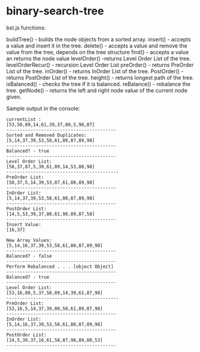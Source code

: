 # binary-search-tree

bst.js functions:

buildTree() - builds the node objects from a sorted array.
insert() - accepts a value and insert it in the tree.
delete() - accepts a value and remove the value from the tree, depends on the tree structure
find() - accepts a value an returns the node value
levelOrder() -returns Level Order List of the tree.
levelOrderRecur() - recursion Level Order List 
preOrder() - returns PreOrder List of the tree.
inOrder() - returns InOrder List of the tree.
PostOrder() - returns PostOrder List of the tree.
height() - returns longest path of the tree.
isBalanced() - checks the tree if it is balanced.
reBalance() - rebalance the tree.
getNode() - returns the left and right node value of the current node given.

Sample output in the console:

    currentList :
    [53,58,89,14,61,39,37,80,5,98,87]
    -----------------------------------------
    Sorted and Removed Duplicates:
    [5,14,37,39,53,58,61,80,87,89,98]
    -----------------------------------------
    Balanced? - true
    -----------------------------------------
    Level Order List:
    [58,37,87,5,39,61,89,14,53,80,98]
    ------------------------------------------
    PreOrder List:
    [58,37,5,14,39,53,87,61,80,89,98]
    -----------------------------------------
    InOrder List:
    [5,14,37,39,53,58,61,80,87,89,98]
    -----------------------------------------
    PostOrder List:
    [14,5,53,39,37,80,61,98,89,87,58]
    -----------------------------------------
    Insert Value:
    [16,37]
    
    New Array Values:
    [5,14,16,37,39,53,58,61,80,87,89,98]
    -----------------------------------------
    Balanced? - false
    -----------------------------------------
    Perform Rebalanced . . . [object Object]
    -----------------------------------------
    Balanced? - true
    -----------------------------------------
    Level Order List:
    [53,16,80,5,37,58,89,14,39,61,87,98]
    ------------------------------------------
    PreOrder List:
    [53,16,5,14,37,39,80,58,61,89,87,98]
    -----------------------------------------
    InOrder List:
    [5,14,16,37,39,53,58,61,80,87,89,98]
    -----------------------------------------
    PostOrder List:
    [14,5,39,37,16,61,58,87,98,89,80,53]
    -----------------------------------------
